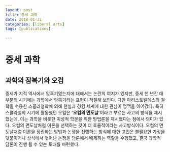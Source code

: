 ```yaml
---
layout: post
title: 중세 과학
date: 2018-01-31
categories: [liberal arts]
tags: [publications]

---
```


# 중세 과학

## 과학의 잠복기와 오컴

중세가 지적 역사에서 암흑기였는지에 대해서는 논란의 여지가 있지만, 중세 천 년간 대부분의 시기에는 과학에서 암흑기라는 표현이 적절해 보인다.
다만 아리스토텔레스의 철학을 수용한 스콜라철학에 의해 현실과 경험 세계에 대한 관심이 명맥을 이어갔다.
특히 스콜라철학 시기에 활동했던 오컴은 '**오컴의 면도날**'이라고 부르는 사고의 방식을 제시했는데,
이는 과학을 비롯한 이성적 학문을 위한 방법론을 제시했다는 점에서 의미가 있다. 오컴의 면도날처럼 이론을 선택하는 것이 더 효율적이라는 사고방식이다. 오컴의 면도날처럼 이론을 정립하는 방법과 논쟁을 진행하는 방식에 대한 고민은 불필요한 가정을 덧붙이거나 상식에서 벗어난 논쟁을 담론에서 배제하는 역할을 수행했고, 결국 과학적 담론이 진행 될 수 있는 토대를 마련했다.

